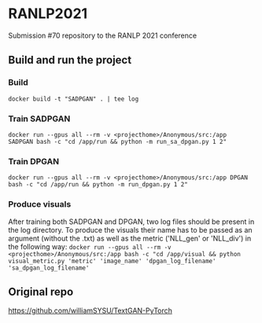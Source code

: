# RANLP2021 
Submission #70 repository to the RANLP 2021 conference

## Build and run the project
### Build
`docker build -t "SADPGAN" . | tee log`

### Train SADPGAN
`docker run --gpus all --rm -v <projecthome>/Anonymous/src:/app  SADPGAN bash -c "cd /app/run && python -m run_sa_dpgan.py 1 2"`

### Train DPGAN
`docker run --gpus all --rm -v <projecthome>/Anonymous/src:/app DPGAN bash -c "cd /app/run && python -m run_dpgan.py 1 2"`

### Produce visuals
After training both SADPGAN and DPGAN, two log files should be present in the log directory. To produce the visuals their name has to be passed as an argument (without the .txt) as well as the metric ('NLL_gen' or 'NLL_div') in the following way:
`docker run --gpus all --rm -v <projecthome>/Anonymous/src:/app bash -c "cd /app/visual && python visual_metric.py 'metric' 'image_name' 'dpgan_log_filename' 'sa_dpgan_log_filename'`

## Original repo
https://github.com/williamSYSU/TextGAN-PyTorch
